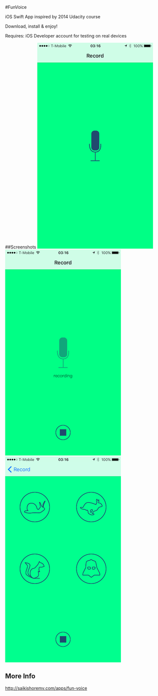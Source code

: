 #FunVoice

iOS Swift App inspired by 2014 Udacity course

Download, install & enjoy!

Requires: iOS Developer account for testing on real devices

##Screenshots
![Alt text](https://raw.githubusercontent.com/saikishu/Fun-Voice/master/Screenshots/FunVoice1.png "Fun Voice Screen")
![Alt text](https://raw.githubusercontent.com/saikishu/Fun-Voice/master/Screenshots/FunVoice2.png "Fun Voice Screen")
![Alt text](https://raw.githubusercontent.com/saikishu/Fun-Voice/master/Screenshots/FunVoice3.png "Fun Voice Screen")

## More Info
http://saikishoremv.com/apps/fun-voice
